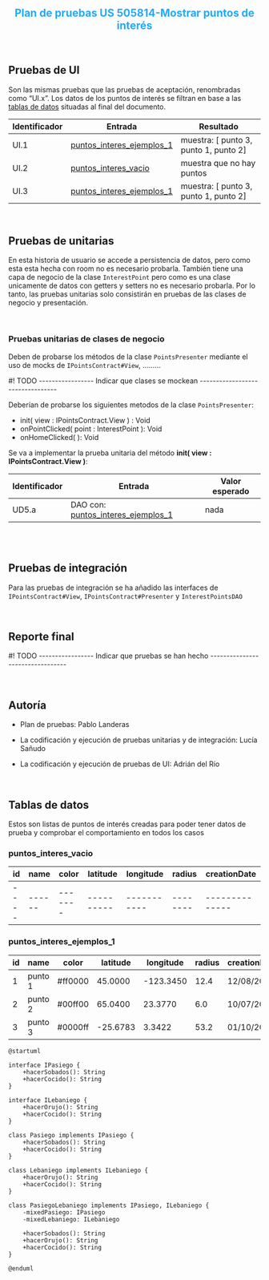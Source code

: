 <h2 style="text-align: center; color:#22aaff">
Plan de pruebas US 505814-Mostrar puntos de interés
</h2>

<br/>

## Pruebas de UI

Son las mismas pruebas que las pruebas de aceptación, renombradas como “UI.x”. Los datos de los puntos de interés se filtran en base a las [tablas de datos](#tablas-de-datos) situadas al final del documento.


| Identificador | Entrada | Resultado |
|---------------|---------|-----------|
| UI.1 | [puntos_interes_ejemplos_1](#puntos_interes_ejemplos_1) | muestra: [ punto 3, punto 1, punto 2] |
| UI.2 | [puntos_interes_vacio](#puntos_interes_vacio) | muestra que no hay puntos | 
| UI.3 | [puntos_interes_ejemplos_1](#puntos_interes_ejemplos_1) | muestra: [ punto 3, punto 1, punto 2] |

<br/>

## Pruebas de unitarias

En esta historia de usuario se accede a persistencia de datos, pero como esta esta hecha con room no es necesario probarla. También tiene una capa de negocio de la clase  `InterestPoint`  pero como es una clase unicamente de datos con getters y setters no es necesario probarla. Por lo tanto, las pruebas unitarias solo consistirán en pruebas de las clases de negocio y presentación.

<br/>

### Pruebas unitarias de clases de negocio

Deben de probarse los métodos de la clase `PointsPresenter` mediante el uso de mocks de `IPointsContract#View`, .........

#! TODO ----------------- Indicar que clases se mockean ---------------------------------

Deberían de probarse los siguientes metodos de la clase `PointsPresenter`:

- init( view : IPointsContract.View ) : Void
- onPointClicked( point : InterestPoint ): Void
- onHomeClicked( ): Void

Se va a implementar la prueba unitaria del método **init( view : IPointsContract.View )**:

| Identificador | Entrada | Valor esperado | 
|---------------|---------|----------------|
| UD5.a | DAO con: [puntos_interes_ejemplos_1](#puntos_interes_ejemplos_1) | nada |


<br/>

<br/>

## Pruebas de integración

Para las pruebas de integración se ha añadido las interfaces de `IPointsContract#View`, `IPointsContract#Presenter` y `InterestPointsDAO`



<br/>

## Reporte final

#! TODO ----------------- Indicar que pruebas se han hecho ---------------------------------

<br/>

## Autoría

- Plan de pruebas: Pablo Landeras

- La codificación y ejecución de pruebas unitarias y de integración: Lucía Sañudo

- La codificación y ejecución de pruebas de UI: Adrián del Río

<br/>

## Tablas de datos

Estos son listas de puntos de interés creadas para poder tener datos de prueba y comprobar el comportamiento en todos los casos

### puntos_interes_vacio <a id="puntos_interes_vacio">

| id | name | color | latitude | longitude | radius | creationDate |
|----|------|-------|----------|-----------|--------|--------------|
|----|------|-------|----------|-----------|--------|--------------|

### puntos_interes_ejemplos_1 <a id="puntos_interes_ejemplos_1">

| id | name | color | latitude | longitude | radius | creationDate |
|----|------|-------|----------|-----------|--------|--------------|
| 1 | punto 1 | #ff0000 | 45.0000 | -123.3450 | 12.4 | 12/08/2024 |
| 2 | punto 2 | #00ff00 | 65.0400 | 23.3770 | 6.0 | 10/07/2024 |
| 3 | punto 3 | #0000ff | -25.6783 | 3.3422 | 53.2 | 01/10/2024 |

```plantuml
@startuml

interface IPasiego {
    +hacerSobados(): String
    +hacerCocido(): String
}

interface ILebaniego {
    +hacerOrujo(): String
    +hacerCocido(): String
}

class Pasiego implements IPasiego {
    +hacerSobados(): String
    +hacerCocido(): String
}

class Lebaniego implements ILebaniego {
    +hacerOrujo(): String
    +hacerCocido(): String
}

class PasiegoLebaniego implements IPasiego, ILebaniego {
    -mixedPasiego: IPasiego
    -mixedLebaniego: ILebaniego

    +hacerSobados(): String
    +hacerOrujo(): String
    +hacerCocido(): String
}

@enduml
```

